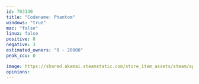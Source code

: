 ```yaml
---
id: 703140
title: "Codename: Phantom"
windows: "true"
mac: "false"
linux: false
positive: 8
negative: 3
estimated_owners: "0 - 20000"
peak_ccu: 0

image: https://shared.akamai.steamstatic.com/store_item_assets/steam/apps/703140/header.jpg?t=1528909926
opinions:
---
```

